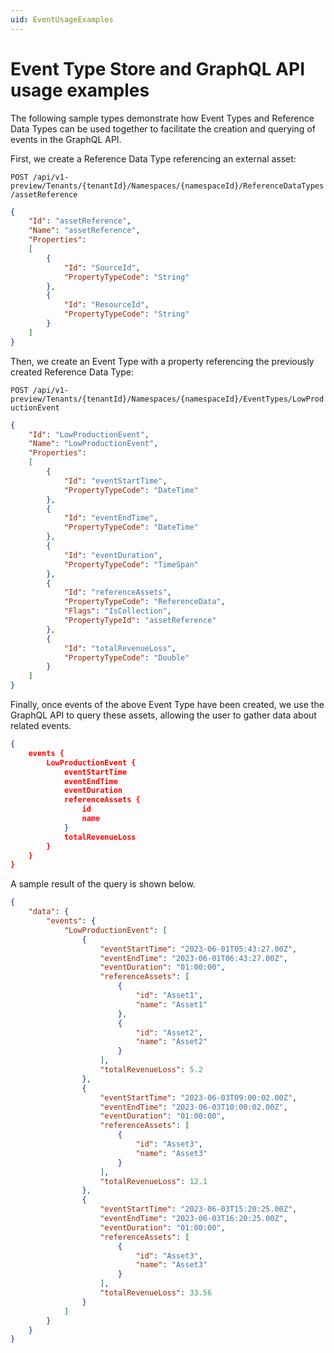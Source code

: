 ```yaml
---
uid: EventUsageExamples
--- 
```


# Event Type Store and GraphQL API usage examples 

The following sample types demonstrate how Event Types and Reference Data Types can be used together to facilitate the creation and querying of events in the GraphQL API.  

First, we create a Reference Data Type referencing an external asset: 

`POST /api/v1-preview/Tenants/{tenantId}/Namespaces/{namespaceId}/ReferenceDataTypes/assetReference`

```json
{
    "Id": "assetReference",
    "Name": "assetReference",
    "Properties":
    [
        {
            "Id": "SourceId",
            "PropertyTypeCode": "String"
        },
        {
            "Id": "ResourceId",
            "PropertyTypeCode": "String"
        }
    ]
}
```

Then, we create an Event Type with a property referencing the previously created Reference Data Type:

`POST /api/v1-preview/Tenants/{tenantId}/Namespaces/{namespaceId}/EventTypes/LowProductionEvent`

```json
{
    "Id": "LowProductionEvent",
    "Name": "LowProductionEvent",
    "Properties":
    [
        {
            "Id": "eventStartTime",
            "PropertyTypeCode": "DateTime"
        },
        {
            "Id": "eventEndTime",
            "PropertyTypeCode": "DateTime"
        },
        {
            "Id": "eventDuration",
            "PropertyTypeCode": "TimeSpan"
        },
        {
            "Id": "referenceAssets",
            "PropertyTypeCode": "ReferenceData",
            "Flags": "IsCollection",
            "PropertyTypeId": "assetReference"
        },
        {
            "Id": "totalRevenueLoss",
            "PropertyTypeCode": "Double"
        }
    ]
}
```

Finally, once events of the above Event Type have been created, we use the GraphQL API to query these assets, allowing the user to gather data about related events.

```json
{
    events {
        LowProductionEvent {
            eventStartTime
            eventEndTime
            eventDuration
            referenceAssets {
                id
                name
            }
            totalRevenueLoss
        }
    }
}
```

A sample result of the query is shown below. 

```json
{
    "data": {
        "events": {
            "LowProductionEvent": [
                {
                    "eventStartTime": "2023-06-01T05:43:27.00Z",
                    "eventEndTime": "2023-06-01T06:43:27.00Z",
                    "eventDuration": "01:00:00",
                    "referenceAssets": [
                        {
                            "id": "Asset1",
                            "name": "Asset1"
                        },
                        {
                            "id": "Asset2",
                            "name": "Asset2"
                        }
                    ],
                    "totalRevenueLoss": 5.2
                },
                {
                    "eventStartTime": "2023-06-03T09:00:02.00Z",
                    "eventEndTime": "2023-06-03T10:00:02.00Z",
                    "eventDuration": "01:00:00",
                    "referenceAssets": [
                        {
                            "id": "Asset3",
                            "name": "Asset3"
                        }
                    ],
                    "totalRevenueLoss": 12.1
                },
                {
                    "eventStartTime": "2023-06-03T15:20:25.00Z",
                    "eventEndTime": "2023-06-03T16:20:25.00Z",
                    "eventDuration": "01:00:00",
                    "referenceAssets": [
                        {
                            "id": "Asset3",
                            "name": "Asset3"
                        }
                    ],
                    "totalRevenueLoss": 33.56
                }
            ]
        }
    }
}
```
